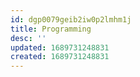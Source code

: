 ```yaml
---
id: dgp0079geib2iw0p2lmhm1j
title: Programming
desc: ''
updated: 1689731248831
created: 1689731248831
---
```


